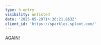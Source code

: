 ```yaml
---
type: h-entry
visibility: unlisted
date: '2025-05-29T14:26:21.863Z'
client_id: 'https://sparkles.sploot.com/'
---
```

AGAIN!
